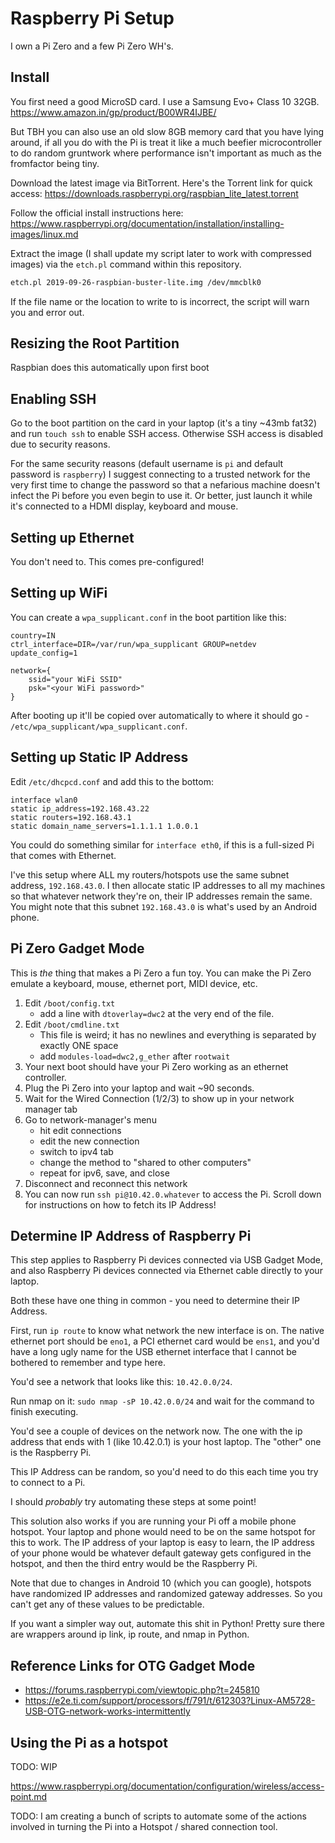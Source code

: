 # Raspberry Pi Setup

I own a Pi Zero and a few Pi Zero WH's.


## Install

You first need a good MicroSD card. I use a Samsung Evo+ Class 10 32GB.
https://www.amazon.in/gp/product/B00WR4IJBE/

But TBH you can also use an old slow 8GB memory card that you have lying around,
if all you do with the Pi is treat it like a much beefier microcontroller to do
random gruntwork where performance isn't important as much as the fromfactor
being tiny.

Download the latest image via BitTorrent. Here's the Torrent link for quick
access: https://downloads.raspberrypi.org/raspbian_lite_latest.torrent

Follow the official install instructions here:
https://www.raspberrypi.org/documentation/installation/installing-images/linux.md

Extract the image (I shall update my script later to work with compressed
images) via the `etch.pl` command within this repository.

```bash
etch.pl 2019-09-26-raspbian-buster-lite.img /dev/mmcblk0
```

If the file name or the location to write to is incorrect, the script will warn
you and error out.

## Resizing the Root Partition

Raspbian does this automatically upon first boot

## Enabling SSH

Go to the boot partition on the card in your laptop (it's a tiny ~43mb fat32)
and run `touch ssh` to enable SSH access. Otherwise SSH access is disabled due
to security reasons.

For the same security reasons (default username is `pi` and default password is
`raspberry`) I suggest connecting to a trusted network for the very first time
to change the password so that a nefarious machine doesn't infect the Pi before
you even begin to use it. Or better, just launch it while it's connected to a
HDMI display, keyboard and mouse.

## Setting up Ethernet

You don't need to. This comes pre-configured!

## Setting up WiFi

You can create a `wpa_supplicant.conf` in the boot partition like this:

```
country=IN
ctrl_interface=DIR=/var/run/wpa_supplicant GROUP=netdev
update_config=1

network={
    ssid="your WiFi SSID"
    psk="<your WiFi password>"
}

```

After booting up it'll be copied over automatically to where it should go -
`/etc/wpa_supplicant/wpa_supplicant.conf`.

## Setting up Static IP Address

Edit `/etc/dhcpcd.conf` and add this to the bottom:

```
interface wlan0
static ip_address=192.168.43.22
static routers=192.168.43.1
static domain_name_servers=1.1.1.1 1.0.0.1
```

You could do something similar for `interface eth0`, if this is a full-sized Pi
that comes with Ethernet.

I've this setup where ALL my routers/hotspots use the same subnet address,
`192.168.43.0`. I then allocate static IP addresses to all my machines so that
whatever network they're on, their IP addresses remain the same. You might note
that this subnet `192.168.43.0` is what's used by an Android phone.

## Pi Zero Gadget Mode

This is _the_ thing that makes a Pi Zero a fun toy. You can make the Pi Zero
emulate a keyboard, mouse, ethernet port, MIDI device, etc.

1. Edit `/boot/config.txt`
    * add a line with `dtoverlay=dwc2` at the very end of the file.
2. Edit `/boot/cmdline.txt`
    * This file is weird; it has no newlines and everything is separated by
      exactly ONE space
    * add `modules-load=dwc2,g_ether` after `rootwait`
3. Your next boot should have your Pi Zero working as an ethernet controller.
4. Plug the Pi Zero into your laptop and wait ~90 seconds.
5. Wait for the Wired Connection (1/2/3) to show up in your network manager tab
6. Go to network-manager's menu
    * hit edit connections
    * edit the new connection
    * switch to ipv4 tab
    * change the method to "shared to other computers"
    * repeat for ipv6, save, and close
7. Disconnect and reconnect this network
8. You can now run `ssh pi@10.42.0.whatever` to access the Pi.
   Scroll down for instructions on how to fetch its IP Address!

## Determine IP Address of Raspberry Pi

This step applies to Raspberry Pi devices connected via USB Gadget Mode, and
also Raspberry Pi devices connected via Ethernet cable directly to your laptop.

Both these have one thing in common - you need to determine their IP Address.

First, run `ip route` to know what network the new interface is on. The native
ethernet port should be `eno1`, a PCI ethernet card would be `ens1`, and you'd
have a long ugly name for the USB ethernet interface that I cannot be bothered
to remember and type here.

You'd see a network that looks like this: `10.42.0.0/24`.

Run nmap on it: `sudo nmap -sP 10.42.0.0/24` and wait for the command to finish
executing.

You'd see a couple of devices on the network now. The one with the ip address
that ends with 1 (like 10.42.0.1) is your host laptop. The "other" one is the
Raspberry Pi.

This IP Address can be random, so you'd need to do this each time you try to
connect to a Pi.

I should _probably_ try automating these steps at some point!

This solution also works if you are running your Pi off a mobile phone hotspot.
Your laptop and phone would need to be on the same hotspot for this to work.
The IP address of your laptop is easy to learn, the IP address of your phone
would be whatever default gateway gets configured in the hotspot, and then the
third entry would be the Raspberry Pi.

Note that due to changes in Android 10 (which you can google), hotspots have
randomized IP addresses and randomized gateway addresses. So you can't get
any of these values to be predictable.

If you want a simpler way out, automate this shit in Python! Pretty sure there
are wrappers around ip link, ip route, and nmap in Python.


## Reference Links for OTG Gadget Mode

* https://forums.raspberrypi.com/viewtopic.php?t=245810
* https://e2e.ti.com/support/processors/f/791/t/612303?Linux-AM5728-USB-OTG-network-works-intermittently


## Using the Pi as a hotspot

TODO: WIP

https://www.raspberrypi.org/documentation/configuration/wireless/access-point.md

TODO: I am creating a bunch of scripts to automate some of the actions involved
in turning the Pi into a Hotspot / shared connection tool.
